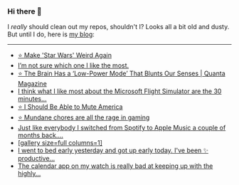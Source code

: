 ### Hi there 👋

I _really_ should clean out my repos, shouldn't I? Looks all a bit old and dusty. But until I do, here is [my blog](https://lostfocus.de/):

--- 

<!-- POST-LIST:START -->
- [⭐️ Make &#39;Star Wars&#39; Weird Again](https://lostfocus.de/2022/06/23/230659/)
- [I’m not sure which one I like the most.](https://lostfocus.de/2022/06/22/im-not-sure-which-one-i-like-the-most/)
- [⭐️ The Brain Has a ‘Low-Power Mode’ That Blunts Our Senses | Quanta Magazine](https://lostfocus.de/2022/06/20/230645/)
- [I think what I like most about the Microsoft Flight Simulator are the 30 minutes…](https://lostfocus.de/2022/06/18/230640/)
- [⭐️ I Should Be Able to Mute America](https://lostfocus.de/2022/06/17/230638/)
- [⭐️ Mundane chores are all the rage in gaming](https://lostfocus.de/2022/06/15/230637/)
- [Just like everybody I switched from Spotify to Apple Music a couple of months back.…](https://lostfocus.de/2022/06/15/230635/)
- [[gallery size=full columns=1]](https://lostfocus.de/2022/06/12/230632/)
- [I went to bed early yesterday and got up early today. I&#39;ve been ✨ productive…](https://lostfocus.de/2022/06/10/230628/)
- [The calendar app on my watch is really bad at keeping up with the highly…](https://lostfocus.de/2022/06/09/230624/)
<!-- POST-LIST:END -->

<!--
**lostfocus/lostfocus** is a ✨ _special_ ✨ repository because its `README.md` (this file) appears on your GitHub profile.

Here are some ideas to get you started:

- 🔭 I’m currently working on ...
- 🌱 I’m currently learning ...
- 👯 I’m looking to collaborate on ...
- 🤔 I’m looking for help with ...
- 💬 Ask me about ...
- 📫 How to reach me: ...
- 😄 Pronouns: ...
- ⚡ Fun fact: ...
-->
